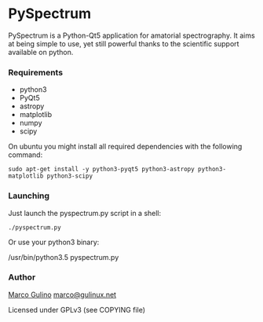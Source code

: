PySpectrum
==========

PySpectrum is a Python-Qt5 application for amatorial spectrography. It aims at being simple to use, yet still powerful thanks to the scientific support available on python.

### Requirements ###
* python3
* PyQt5
* astropy
* matplotlib
* numpy
* scipy

On ubuntu you might install all required dependencies with the following command:

    sudo apt-get install -y python3-pyqt5 python3-astropy python3-matplotlib python3-scipy
    
    
### Launching ###
Just launch the pyspectrum.py script in a shell:

    ./pyspectrum.py

Or use your python3 binary:

   /usr/bin/python3.5 pyspectrum.py

    
### Author ###
    
[Marco Gulino](http://gulinux.net) <marco@gulinux.net> 

Licensed under GPLv3 (see COPYING file)

